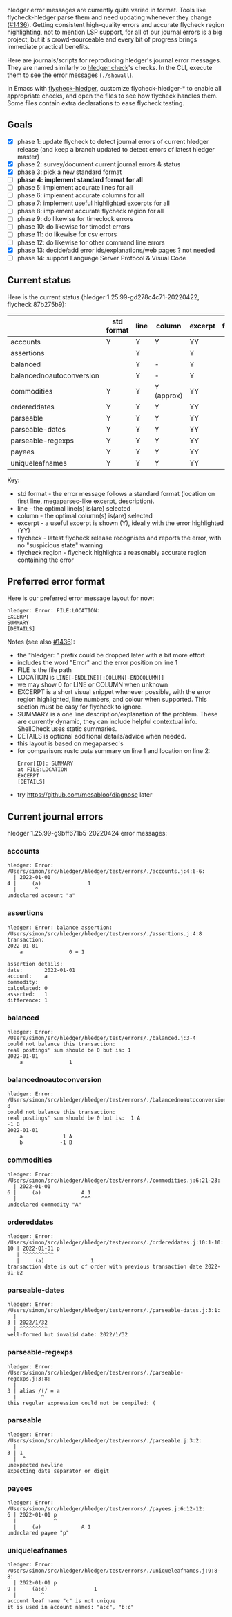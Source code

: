hledger error messages are currently quite varied in format.
Tools like flycheck-hledger parse them and need updating
whenever they change ([#1436][]).
Getting consistent high-quality errors and accurate flycheck region
highlighting, not to mention LSP support, for all of our journal
errors is a big project, but it's crowd-sourceable and every bit of
progress brings immediate practical benefits.

Here are journals/scripts for reproducing hledger's journal error messages.
They are named similarly to [hledger check][]'s checks.
In the CLI, execute them to see the error messages (`./showall`).

In Emacs with [flycheck-hledger][],
customize flycheck-hledger-* to enable all appropriate checks,
and open the files to see how flycheck handles them.
Some files contain extra declarations to ease flycheck testing.

[hledger check]:    https://hledger.org/hledger.html#check
[flycheck-hledger]: https://github.com/DamienCassou/flycheck-hledger
[flycheck-hledger-10]: https://github.com/DamienCassou/flycheck-hledger/pull/10
[#1436]:            https://github.com/simonmichael/hledger/issues/1436

## Goals

- [x] phase 1: update flycheck to detect journal errors of current hledger release (and keep a branch updated to detect errors of latest hledger master)
- [x] phase 2: survey/document current journal errors & status
- [x] phase 3: pick a new standard format
- [ ] **phase 4: implement standard format for all**
- [ ] phase 5: implement accurate lines for all
- [ ] phase 6: implement accurate columns for all
- [ ] phase 7: implement useful highlighted excerpts for all
- [ ] phase 8: implement accurate flycheck region for all
- [ ] phase 9: do likewise for timeclock errors
- [ ] phase 10: do likewise for timedot errors
- [ ] phase 11: do likewise for csv errors
- [ ] phase 12: do likewise for other command line errors
- [x] phase 13: decide/add error ids/explanations/web pages ? not needed
- [ ] phase 14: support Language Server Protocol & Visual Code

## Current status

Here is the current status
(hledger 1.25.99-gd278c4c71-20220422, flycheck 87b275b9):

|                          | std format | line | column     | excerpt | flycheck | flycheck region |
|--------------------------|------------|------|------------|---------|----------|-----------------|
| accounts                 | Y          | Y    | Y          | YY      |          |                 |
| assertions               |            | Y    |            | Y       |          |                 |
| balanced                 |            | Y    | -          | Y       |          |                 |
| balancednoautoconversion |            | Y    | -          | Y       |          |                 |
| commodities              | Y          | Y    | Y (approx) | YY      |          |                 |
| ordereddates             | Y          | Y    | Y          | YY      |          |                 |
| parseable                | Y          | Y    | Y          | YY      |          |                 |
| parseable-dates          | Y          | Y    | Y          | YY      |          |                 |
| parseable-regexps        | Y          | Y    | Y          | YY      |          |                 |
| payees                   | Y          | Y    | Y          | YY      |          |                 |
| uniqueleafnames          | Y          | Y    | Y          | YY      |          |                 |

Key:
- std format      - the error message follows a standard format (location on first line, megaparsec-like excerpt, description).
- line            - the optimal line(s) is(are) selected
- column          - the optimal column(s) is(are) selected
- excerpt         - a useful excerpt is shown (Y), ideally with the error highlighted (YY)
- flycheck        - latest flycheck release recognises and reports the error, with no "suspicious state" warning
- flycheck region - flycheck highlights a reasonably accurate region containing the error

## Preferred error format

Here is our preferred error message layout for now:
```
hledger: Error: FILE:LOCATION:
EXCERPT
SUMMARY
[DETAILS]
```

Notes (see also [#1436][]):

- the "hledger: " prefix could be dropped later with a bit more effort
- includes the word "Error" and the error position on line 1
- FILE is the file path
- LOCATION is `LINE[-ENDLINE][:COLUMN[-ENDCOLUMN]]`
- we may show 0 for LINE or COLUMN when unknown
- EXCERPT is a short visual snippet whenever possible, with the error region highlighted, line numbers, and colour when supported. This section must be easy for flycheck to ignore.
- SUMMARY is a one line description/explanation of the problem. 
  These are currently dynamic, they can include helpful contextual info.
  ShellCheck uses static summaries.
- DETAILS is optional additional details/advice when needed.
- this layout is based on megaparsec's
- for comparison: rustc puts summary on line 1 and location on line 2:
  ```
  Error[ID]: SUMMARY
  at FILE:LOCATION
  EXCERPT
  [DETAILS]
  ```
- try https://github.com/mesabloo/diagnose later

## Current journal errors

<!-- to update: erase the below then C-u M-! ./showall -->
<!-- GENERATED: -->
hledger 1.25.99-g9bff671b5-20220424 error messages:

### accounts
```
hledger: Error: /Users/simon/src/hledger/hledger/test/errors/./accounts.j:4:6-6:
  | 2022-01-01
4 |     (a)               1
  |      ^
undeclared account "a"
```


### assertions
```
hledger: Error: balance assertion: /Users/simon/src/hledger/hledger/test/errors/./assertions.j:4:8
transaction:
2022-01-01
    a               0 = 1

assertion details:
date:       2022-01-01
account:    a
commodity:  
calculated: 0
asserted:   1
difference: 1
```


### balanced
```
hledger: Error: /Users/simon/src/hledger/hledger/test/errors/./balanced.j:3-4
could not balance this transaction:
real postings' sum should be 0 but is: 1
2022-01-01
    a               1
```


### balancednoautoconversion
```
hledger: Error: /Users/simon/src/hledger/hledger/test/errors/./balancednoautoconversion.j:6-8
could not balance this transaction:
real postings' sum should be 0 but is:  1 A
-1 B
2022-01-01
    a             1 A
    b            -1 B
```


### commodities
```
hledger: Error: /Users/simon/src/hledger/hledger/test/errors/./commodities.j:6:21-23:
  | 2022-01-01
6 |     (a)             A 1
  |                     ^^^
undeclared commodity "A"
```


### ordereddates
```
hledger: Error: /Users/simon/src/hledger/hledger/test/errors/./ordereddates.j:10:1-10:
10 | 2022-01-01 p
   | ^^^^^^^^^^
   |     (a)               1
transaction date is out of order with previous transaction date 2022-01-02
```


### parseable-dates
```
hledger: Error: /Users/simon/src/hledger/hledger/test/errors/./parseable-dates.j:3:1:
  |
3 | 2022/1/32
  | ^^^^^^^^^
well-formed but invalid date: 2022/1/32
```


### parseable-regexps
```
hledger: Error: /Users/simon/src/hledger/hledger/test/errors/./parseable-regexps.j:3:8:
  |
3 | alias /(/ = a
  |        ^
this regular expression could not be compiled: (
```


### parseable
```
hledger: Error: /Users/simon/src/hledger/hledger/test/errors/./parseable.j:3:2:
  |
3 | 1
  |  ^
unexpected newline
expecting date separator or digit
```


### payees
```
hledger: Error: /Users/simon/src/hledger/hledger/test/errors/./payees.j:6:12-12:
6 | 2022-01-01 p
  |            ^
  |     (a)             A 1
undeclared payee "p"
```


### uniqueleafnames
```
hledger: Error: /Users/simon/src/hledger/hledger/test/errors/./uniqueleafnames.j:9:8-8:
  | 2022-01-01 p
9 |     (a:c)               1
  |        ^
account leaf name "c" is not unique
it is used in account names: "a:c", "b:c"
```

